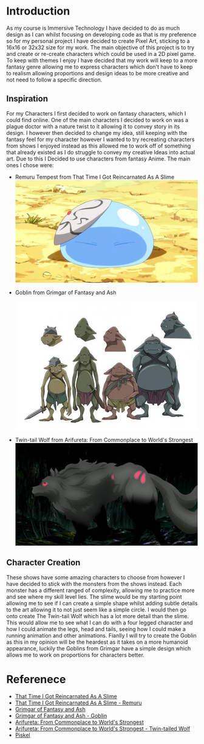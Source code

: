 # Introduction
As my course is Immersive Technology I have decided to do as much design as I can whilst focusing on developing code as that is my preference so for my personal project I have decided to create Pixel Art, sticking to a 16x16 or 32x32 size for my work. The main objective of this project is to try and create or re-create characters which could be used in a 2D pixel game. To keep with themes I enjoy I have decided that my work will keep to a more fantasy genre allowing me to express characters which don't have to keep to realism allowing proportions and design ideas to be more creative and not need to follow a specific direction.

## Inspiration
For my Characters I first decided to work on fantasy characters, which I could find online. One of the main characters I decided to work on was a plague doctor with a nature twist to it allowing it to convey story in its design. I however then decided to change my idea, still keeping with the fantasy feel for my character however I wanted to try recreating characters from shows I enjoyed instead as this allowed me to work off of something that already existed as I do struggle to convey my creative Ideas into actual art. Due to this I Decided to use characters from fantasy Anime. The main ones I chose were:

- Remuru Tempest from That Time I Got Reincarnated As A Slime
  ![image](Media/Remuru_Slime.png)
- Goblin from Grimgar of Fantasy and Ash

  ![image](Media/Grimgar_Goblin.png)
- Twin-tail Wolf from Arifureta: From Commonplace to World's Strongest
  ![image](Media/Arifureta_Twin_Tail_Wolf.png)

## Character Creation
These shows have some amazing characters to choose from however I have decided to stick with the monsters from the shows instead. Each monster has a different ranged of complexity, allowing me to practice more and see where my skill level lies. The slime would be my starting point allowing me to see if I can create a simple shape whilst adding subtle details to the art allowing it to not just seem like a simple circle. I would then go onto create The Twin-tail Wolf which has a lot more detail than the slime. This would allow me to see what I can do with a four legged character and how I could animate the legs, head and tails, seeing how I could make a running animation and other animations. Fianlly I will try to create the Goblin as this in my opinion will be the heardest as it takes on a more humanoid appearance, luckily the Goblins from Grimgar have a simple design which allows me to work on proportions for characters better.  

# Referenece
- [That Time I Got Reincarnated As A Slime](https://tensura.fandom.com/wiki/)
- [That Time I Got Reincarnated As A Slime - Remuru](https://tensura.fandom.com/wiki/Rimuru_Tempest/Gallery/Anime)
- [Grimgar of Fantasy and Ash](https://en.namu.wiki/w/재와%20환상의%20그림갈/몬스터)
- [Grimgar of Fantasy and Ash - Goblin](https://en.namu.wiki/w/재와%20환상의%20그림갈/몬스터)
- [Arifureta: From Commonplace to World's Strongest](https://arifureta.fandom.com/wiki/Arifureta_Wiki)
- [Arifureta: From Commonplace to World's Strongest - Twin-tailed Wolf](https://arifureta.fandom.com/wiki/Monster)
- [Piskel](https://www.piskelapp.com/p/create/sprite/)
